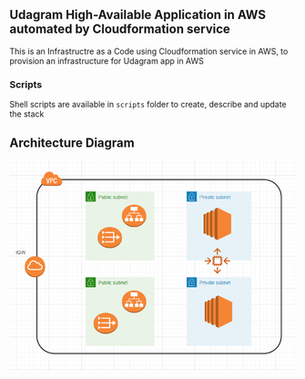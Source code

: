## Udagram High-Available Application in AWS automated by Cloudformation service

This is an Infrastructre as a Code using Cloudformation service in AWS, to provision an infrastructure for Udagram app in AWS

### Scripts

Shell scripts are available in ```scripts``` folder to create, describe and update the stack


## Architecture Diagram
![Alt design](design/infra.png)
